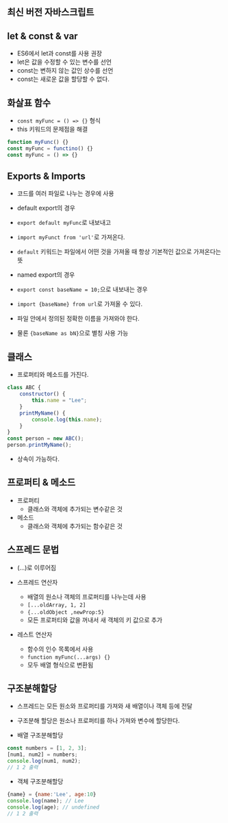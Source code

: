 ## 최신 버전 자바스크립트

## let & const & var

-   ES6에서 let과 const를 사용 권장
-   let은 값을 수정할 수 있는 변수를 선언
-   const는 변하지 않는 값인 상수를 선언
-   const는 새로운 값을 할당할 수 없다.

## 화살표 함수

-   `const myFunc = () => {}` 형식
-   this 키워드의 문제점을 해결

```js
function myFunc() {}
const myFunc = functino() {}
const myFunc = () => {}
```

## Exports & Imports

-   코드를 여러 파일로 나누는 경우에 사용
-   default export의 경우
-   `export default myFunc`로 내보내고
-   `import myFunct from 'url'`로 가져온다.
-   `default` 키워드는 파일에서 어떤 것을 가져올 때 항상 기본적인 값으로 가져온다는 뜻

-   named export의 경우
-   `export const baseName = 10;`으로 내보내는 경우
-   `import {baseName} from url`로 가져올 수 있다.
-   파일 안에서 정의된 정확한 이름을 가져와야 한다.
-   물론 `{baseName as bN}`으로 별칭 사용 가능

## 클래스

-   프로퍼티와 메소드를 가진다.

```js
class ABC {
    constructor() {
        this.name = "Lee";
    }
    printMyName() {
        console.log(this.name);
    }
}
const person = new ABC();
person.printMyName();
```

-   상속이 가능하다.

## 프로퍼티 & 메소드

-   프로퍼티
    -   클래스와 객체에 추가되는 변수같은 것
-   메소드
    -   클래스와 객체에 추가되는 함수같은 것

## 스프레드 문법

-   (...)로 이루어짐
-   스프레드 연산자

    -   배열의 원소나 객체의 프로퍼티를 나누는데 사용
    -   `[...oldArray, 1, 2]`
    -   `{...oldObject ,newProp:5}`
    -   모든 프로퍼티와 값을 꺼내서 새 객체의 키 값으로 추가

-   레스트 연산자
    -   함수의 인수 목록에서 사용
    -   `function myFunc(...args) {}`
    -   모두 배열 형식으로 변환됨

## 구조분해할당

-   스프레드는 모든 원소와 프로퍼티를 가져와 새 배열이나 객체 등에 전달
-   구조분해 할당은 원소나 프로퍼티를 하나 가져와 변수에 할당한다.

-   배열 구조분해할당

```js
const numbers = [1, 2, 3];
[num1, num2] = numbers;
console.log(num1, num2);
// 1 2 출력
```

-   객체 구조분해할당

```js
{name} = {name:'Lee', age:10}
console.log(name); // Lee
console.log(age); // undefined
// 1 2 출력
```
